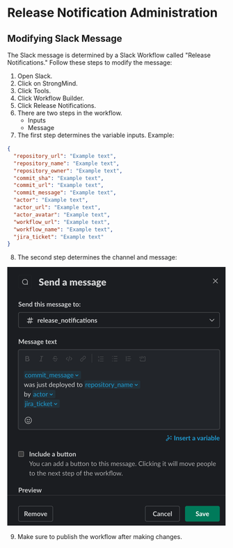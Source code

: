# Release Notification Administration

## Modifying Slack Message
The Slack message is determined by a Slack Workflow called "Release Notifications."
Follow these steps to modify the message:
1. Open Slack.
2. Click on StrongMind.
3. Click Tools.
4. Click Workflow Builder.
5. Click Release Notifications.
6. There are two steps in the workflow.
    - Inputs
    - Message
7. The first step determines the variable inputs. Example:
```json
{
  "repository_url": "Example text",
  "repository_name": "Example text",
  "repository_owner": "Example text",
  "commit_sha": "Example text",
  "commit_url": "Example text",
  "commit_message": "Example text",
  "actor": "Example text",
  "actor_url": "Example text",
  "actor_avatar": "Example text",
  "workflow_url": "Example text",
  "workflow_name": "Example text",
  "jira_ticket": "Example text"
}
```
8. The second step determines the channel and message:

![slack_message_editor.png](slack_message_editor.png)

9. Make sure to publish the workflow after making changes.